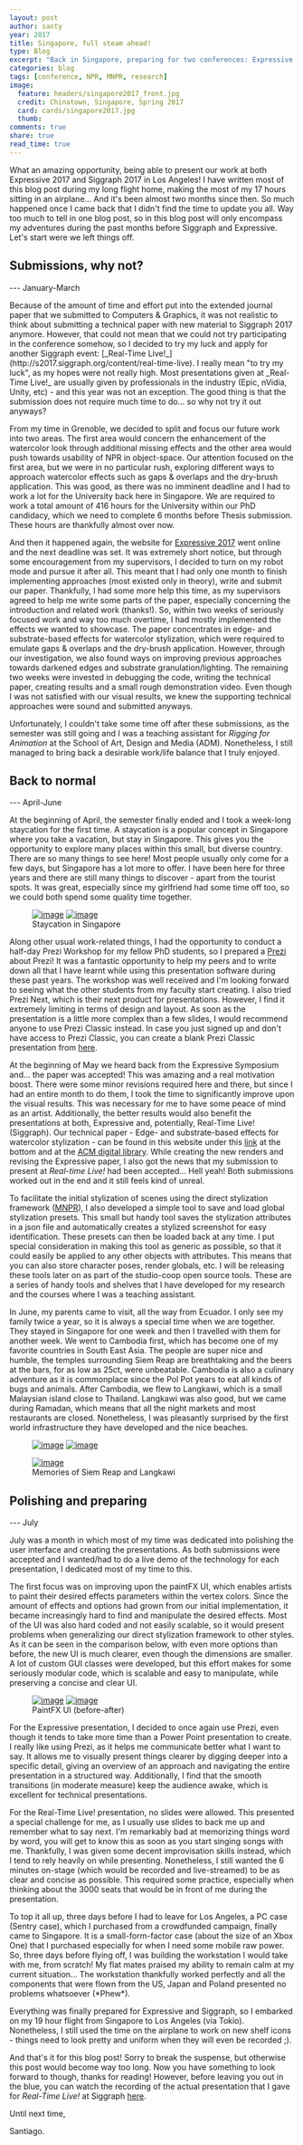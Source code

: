 ```yaml
---
layout: post
author: santy
year: 2017
title: Singapore, full steam ahead!
type: Blog
excerpt: "Back in Singapore, preparing for two conferences: Expressive and Siggraph 2017 (Feb 2017 - Aug 2017)"
categories: blog
tags: [conference, NPR, MNPR, research]
image:
  feature: headers/singapore2017_front.jpg
  credit: Chinatown, Singapore, Spring 2017
  card: cards/singapore2017.jpg
  thumb:
comments: true
share: true
read_time: true
---
```


What an amazing opportunity, being able to present our work at both Expressive 2017 and Siggraph 2017 in Los Angeles! I have written most of this blog post during my long flight home, making the most of my 17 hours sitting in an airplane... And it's been almost two months since then. So much happened once I came back that I didn't find the time to update you all. Way too much to tell in one blog post, so in this blog post will only encompass my adventures during the past months before Siggraph and Expressive. Let's start were we left things off.

## Submissions, why not?
<p class="subtitle">--- January-March</p>
Because of the amount of time and effort put into the extended journal paper that we submitted to Computers & Graphics, it was not realistic to think about submitting a technical paper with new material to Siggraph 2017 anymore. However, that could not mean that we could not try participating in the conference somehow, so I decided to try my luck and apply for another Siggraph event: [_Real-Time Live!_](http://s2017.siggraph.org/content/real-time-live). I really mean "to try my luck", as my hopes were not really high. Most presentations given at _Real-Time Live!_ are usually given by professionals in the industry (Epic, nVidia, Unity, etc) - and this year was not an exception. The good thing is that the submission does not require much time to do... so why not try it out anyways?

From my time in Grenoble, we decided to split and focus our future work into two areas. The first area would concern the enhancement of the watercolor look through additional missing effects and the other area would push towards usability of NPR in object-space. Our attention focused on the first area, but we were in no particular rush, exploring different ways to approach watercolor effects such as gaps \& overlaps and the dry-brush application. This was good, as there was no imminent deadline and I had to work a lot for the University back here in Singapore. We are required to work a total amount of 416 hours for the University within our PhD candidacy, which we need to complete 6 months before Thesis submission. These hours are thankfully almost over now.

And then it happened again, the website for [Expressive 2017](https://expressivesymposium.com/) went online and the next deadline was set. It was extremely short notice, but through some encouragement from my supervisors, I decided to turn on my robot mode and pursue it after all. This meant that I had only one month to finish implementing approaches (most existed only in theory), write and submit our paper. Thankfully, I had some more help this time, as my supervisors agreed to help me write some parts of the paper, especially concerning the introduction and related work (thanks!). So, within two weeks of seriously focused work and way too much overtime, I had mostly implemented the effects we wanted to showcase. The paper concentrates in edge- and substrate-based effects for watercolor stylization, which were required to emulate gaps \& overlaps and the dry-brush application. However, through our investigation, we also found ways on improving previous approaches towards darkened edges and substrate granulation/lighting. The remaining two weeks were invested in debugging the code, writing the technical paper, creating results and a small rough demonstration video. Even though I was not satisfied with our visual results, we knew the supporting technical approaches were sound and submitted anyways.

Unfortunately, I couldn't take some time off after these submissions, as the semester was still going and I was a teaching assistant for _Rigging for Animation_ at the School of Art, Design and Media (ADM). Nonetheless, I still managed to bring back a desirable work/life balance that I truly enjoyed.

## Back to normal
<p class="subtitle">--- April-June</p>

At the beginning of April, the semester finally ended and I took a week-long staycation for the first time. A staycation is a popular concept in Singapore where you take a vacation, but stay in Singapore. This gives you the opportunity to explore many places within this small, but diverse country. There are so many things to see here! Most people usually only come for a few days, but Singapore has a lot more to offer. I have been here for three years and there are still many things to discover - apart from the tourist spots. It was great, especially since my girlfriend had some time off too, so we could both spend some quality time together.

<!-- PHOTOS OF SINGAPORE -->
<figure class="half">
	<a href="{{site.url}}/images/2017/singapore1.jpg"><img src="{{site.url}}/images/2017/singapore1_low.jpg" alt="image"></a>
  <a href="{{site.url}}/images/2017/singapore2.jpg"><img src="{{site.url}}/images/2017/singapore2_low.jpg" alt="image"></a>
	<figcaption>Staycation in Singapore</figcaption>
</figure>

Along other usual work-related things, I had the opportunity to conduct a half-day Prezi Workshop for my fellow PhD students, so I prepared a [Prezi](https://prezi.com/w8eaioo1ld6s/prezintation/) about Prezi! It was a fantastic opportunity to help my peers and to write down all that I have learnt while using this presentation software during these past years. The workshop was well received and I'm looking forward to seeing what the other students from my faculty start creating. I also tried Prezi Next, which is their next product for presentations. However, I find it extremely limiting in terms of design and layout. As soon as the presentation is a little more complex than a few slides, I would recommend anyone to use Prezi Classic instead. In case you just signed up and don't have access to Prezi Classic, you can create a blank Prezi Classic presentation from [here](http://www.prezi.com/instant-prezi).

At the beginning of May we heard back from the Expressive Symposium and... the paper was accepted! This was amazing and a real motivation boost. There were some minor revisions required here and there, but since I had an entire month to do them, I took the time to significantly improve upon the visual results. This was necessary for me to have some peace of mind as an artist. Additionally, the better results would also benefit the presentations at both, Expressive and, potentially, Real-Time Live! (Siggraph). Our technical paper - Edge- and substrate-based effects for watercolor stylization - can be found in this website under this [link]({{site.url}}/articles/Edge-and-substrate-based-effects-for-watercolor-stylization/) at the bottom and at the [ACM digital library](https://dl.acm.org/citation.cfm?id=3092928). While creating the new renders and revising the Expressive paper, I also got the news that my submission to present at _Real-time Live!_ had been accepted... Hell yeah! Both submissions worked out in the end and it still feels kind of unreal.

To facilitate the initial stylization of scenes using the direct stylization framework ([MNPR](http://artineering.io/projects/Maya-NPR/)), I also developed a simple tool to save and load global stylization presets. This small but handy tool saves the stylization attributes in a json file and automatically creates a stylized screenshot for easy identification. These presets can then be loaded back at any time. I put special consideration in making this tool as generic as possible, so that it could easily be applied to any other objects with attributes. This means that you can also store character poses, render globals, etc. I will be releasing these tools later on as part of the studio-coop open source tools. These are a series of handy tools and shelves that I have developed for my research and the courses where I was a teaching assistant.

In June, my parents came to visit, all the way from Ecuador. I only see my family twice a year, so it is always a special time when we are together. They stayed in Singapore for one week and then I travelled with them for another week. We went to Cambodia first, which has become one of my favorite countries in South East Asia. The people are super nice and humble, the temples surrounding Siem Reap are breathtaking and the beers at the bars, for as low as 25ct, were unbeatable. Cambodia is also a culinary adventure as it is commonplace since the Pol Pot years to eat all kinds of bugs and animals. After Cambodia, we flew to Langkawi, which is a small Malaysian island close to Thailand. Langkawi was also good, but we came during Ramadan, which means that all the night markets and most restaurants are closed. Nonetheless, I was pleasantly surprised by the first world infrastructure they have developed and the nice beaches.

<!-- PHOTOS OF CAMBODIA AND LANGKAWI -->
<figure class="half">
	<a href="{{site.url}}/images/2017/cambodia1.jpg"><img src="{{site.url}}/images/2017/cambodia1_low.jpg" alt="image"></a>
  <a href="{{site.url}}/images/2017/cambodia2.jpg"><img src="{{site.url}}/images/2017/cambodia2_low.jpg" alt="image"></a>
</figure>
<figure class="single">
<a href="{{site.url}}/images/2017/langkawi1.jpg"><img src="{{site.url}}/images/2017/langkawi1_low.jpg" alt="image"></a>
<figcaption>Memories of Siem Reap and Langkawi</figcaption>
</figure>

## Polishing and preparing
<p class="subtitle">--- July</p>

July was a month in which most of my time was dedicated into polishing the user interface and creating the presentations. As both submissions were accepted and I wanted/had to do a live demo of the technology for each presentation, I dedicated most of my time to this.

The first focus was on improving upon the paintFX UI, which enables artists to paint their desired effects parameters within the vertex colors. Since the amount of effects and options had grown from our initial implementation, it became increasingly hard to find and manipulate the desired effects. Most of the UI was also hard coded and not easily scalable, so it would present problems when generalizing our direct stylization framework to other styles. As it can be seen in the comparison below, with even more options than before, the new UI is much clearer, even though the dimensions are smaller. A lot of custom GUI classes were developed, but this effort makes for some seriously modular code, which is scalable and easy to manipulate, while preserving a concise and clear UI.

<!-- COMPARISON OF THE OLD AND NEW UI -->
<figure class="pull-center no-shadows custom">
	<a href="{{site.url}}/images/2017/oldUI1.jpg"><img style="max-width:258px;" src="{{site.url}}/images/2017/oldUI1_low.jpg" alt="image"></a>
  <a href="{{site.url}}/images/2017/newUI1.jpg"><img style="max-width:270px;" src="{{site.url}}/images/2017/newUI1_low.jpg" alt="image"></a>
	<figcaption>PaintFX UI (before-after)</figcaption>
</figure>

For the Expressive presentation, I decided to once again use Prezi, even though it tends to take more time than a Power Point presentation to create. I really like using Prezi, as it helps me communicate better what I want to say. It allows me to visually present things clearer by digging deeper into a specific detail, giving an overview of an approach and navigating the entire presentation in a structured way. Additionally, I find that the smooth transitions (in moderate measure) keep the audience awake, which is excellent for technical presentations.

For the Real-Time Live! presentation, no slides were allowed. This presented a special challenge for me, as I usually use slides to back me up and remember what to say next. I'm remarkably bad at memorizing things word by word, you will get to know this as soon as you start singing songs with me. Thankfully, I was given some decent improvisation skills instead, which I tend to rely heavily on while presenting. Nonetheless, I still wanted the 6 minutes on-stage (which would be recorded and live-streamed) to be as clear and concise as possible. This required some practice, especially when thinking about the 3000 seats that would be in front of me during the presentation.

To top it all up, three days before I had to leave for Los Angeles, a PC case (Sentry case), which I purchased from a crowdfunded campaign, finally came to Singapore. It is a small-form-factor case (about the size of an Xbox One) that I purchased especially for when I need some mobile raw power. So, three days before flying off, I was building the workstation I would take with me, from scratch! My flat mates praised my ability to remain calm at my current situation... The workstation thankfully worked perfectly and all the components that were flown from the US, Japan and Poland presented no problems whatsoever (\*Phew\*).

Everything was finally prepared for Expressive and Siggraph, so I embarked on my 19 hour flight from Singapore to Los Angeles (via Tokio). Nonetheless, I still used the time on the airplane to work on new shelf icons - things need to look pretty and uniform when they will even be recorded ;).

And that's it for this blog post! Sorry to break the suspense, but otherwise this post would become way too long. Now you have something to look forward to though, thanks for reading! However, before leaving you out in the blue, you can watch the recording of the actual presentation that I gave for _Real-Time Live!_ at Siggraph [here]({{site.url}}/articles/Direct-3D-stylization-pipelines/).


Until next time,


Santiago.
